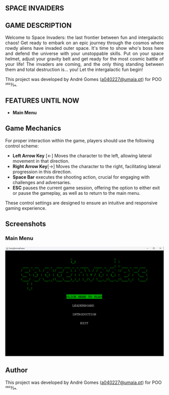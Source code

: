 ## SPACE INVAIDERS

## GAME DESCRIPTION

<p align="justify">Welcome to Space Invaders: the last frontier between fun and intergalactic chaos! Get ready to embark on an epic journey through the cosmos where rowdy aliens have invaded outer space. It's time to show who's boss here and defend the universe with your unstoppable skills. Put on your space helmet, adjust your gravity belt and get ready for the most cosmic battle of your life! The invaders are coming, and the only thing standing between them and total destruction is... you! Let the intergalactic fun begin!</p>

This project was developed by André Gomes (a040227@umaia.pt) for POO 2023⁄24.

## FEATURES UNTIL NOW

- **Main Menu**


## Game Mechanics

For proper interaction within the game, players should use the following control scheme:

- **Left Arrow Key** [<-] Moves the character to the left, allowing lateral movement in that direction.
- **Right Arrow Key**[->] Moves the character to the right, facilitating lateral progression in this direction.
- **Space Bar** executes the shooting action, crucial for engaging with challenges and adversaries.
- **ESC** pauses the current game session, offering the option to either exit or pause the gameplay, as well as to return to the main menu.

These control settings are designed to ensure an intuitive and responsive gaming experience.

## Screenshots

### Main Menu
![img](https://github.com/aasfgomes/tbg01/blob/master/docs/images/MainMenuImplemented.png)

## Author

This project was developed by André Gomes (a040227@umaia.pt) for POO 2023⁄24.